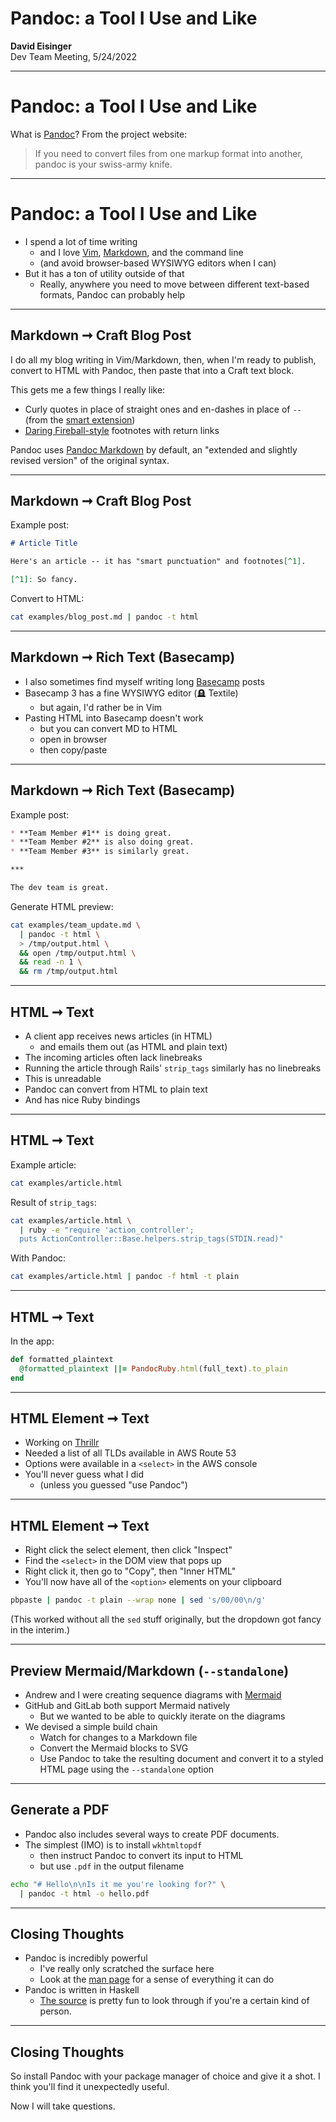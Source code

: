 # Pandoc: a Tool I Use and Like

**David Eisinger**  
Dev Team Meeting, 5/24/2022

---

# Pandoc: a Tool I Use and Like

What is [Pandoc][1]? From the project website:

> If you need to convert files from one markup format into another, pandoc is your swiss-army knife.

---

# Pandoc: a Tool I Use and Like

* I spend a lot of time writing
  * and I love [Vim][3], [Markdown][4], and the command line
  * (and avoid browser-based WYSIWYG editors when I can)
* But it has a ton of utility outside of that
  * Really, anywhere you need to move between different text-based formats, Pandoc can probably help

---

## Markdown ➞ Craft Blog Post

I do all my blog writing in Vim/Markdown, then, when I'm ready to publish, convert to HTML with Pandoc, then paste that into a Craft text block.

This gets me a few things I really like:

* Curly quotes in place of straight ones and en-dashes in place of `--` (from the [smart extension][9])
* [Daring Fireball-style][10] footnotes with return links

Pandoc uses [Pandoc Markdown][7] by default, an "extended and slightly revised version" of the original syntax.

---

## Markdown ➞ Craft Blog Post

Example post:

```markdown
# Article Title

Here's an article -- it has "smart punctuation" and footnotes[^1].

[^1]: So fancy.
```

Convert to HTML:

```bash
cat examples/blog_post.md | pandoc -t html
```

---

## Markdown ➞ Rich Text (Basecamp)

* I also sometimes find myself writing long [Basecamp][11] posts
* Basecamp 3 has a fine WYSIWYG editor (🪦 Textile)
  * but again, I'd rather be in Vim
* Pasting HTML into Basecamp doesn't work
  * but you can convert MD to HTML
  * open in browser
  * then copy/paste

---

## Markdown ➞ Rich Text (Basecamp)

Example post:

```markdown
* **Team Member #1** is doing great.
* **Team Member #2** is also doing great.
* **Team Member #3** is similarly great.

***

The dev team is great.
```

Generate HTML preview:

```bash
cat examples/team_update.md \
  | pandoc -t html \
  > /tmp/output.html \
  && open /tmp/output.html \
  && read -n 1 \
  && rm /tmp/output.html
```

---

## HTML ➞ Text

* A client app receives news articles (in HTML)
  * and emails them out (as HTML and plain text)
* The incoming articles often lack linebreaks
* Running the article through Rails' `strip_tags` similarly has no linebreaks
* This is unreadable
* Pandoc can convert from HTML to plain text
* And has nice Ruby bindings

---

## HTML ➞ Text

Example article:

```bash
cat examples/article.html
```

Result of `strip_tags`:

```bash
cat examples/article.html \
  | ruby -e "require 'action_controller';
  puts ActionController::Base.helpers.strip_tags(STDIN.read)"
```

With Pandoc:

```bash
cat examples/article.html | pandoc -f html -t plain
```

---

## HTML ➞ Text

In the app:

```ruby
def formatted_plaintext
  @formatted_plaintext ||= PandocRuby.html(full_text).to_plain
end
```

---

## HTML Element ➞ Text

* Working on [Thrillr][13]
* Needed a list of all TLDs available in AWS Route 53
* Options were available in a `<select>` in the AWS console
* You'll never guess what I did
  * (unless you guessed "use Pandoc")

---

## HTML Element ➞ Text

* Right click the select element, then click "Inspect"
* Find the `<select>` in the DOM view that pops up
* Right click it, then go to "Copy", then "Inner HTML"
* You'll now have all of the `<option>` elements on your clipboard

```bash
pbpaste | pandoc -t plain --wrap none | sed 's/00/00\n/g'
```

(This worked without all the `sed` stuff originally, but the dropdown got fancy in the interim.)

---

## Preview Mermaid/Markdown (`--standalone`)

* Andrew and I were creating sequence diagrams with [Mermaid][15]
* GitHub and GitLab both support Mermaid natively
  * But we wanted to be able to quickly iterate on the diagrams
* We devised a simple build chain
  * Watch for changes to a Markdown file
  * Convert the Mermaid blocks to SVG
  * Use Pandoc to take the resulting document and convert it to a styled HTML page using the `--standalone` option

---

## Generate a PDF

* Pandoc also includes several ways to create PDF documents.
* The simplest (IMO) is to install `wkhtmltopdf`
  * then instruct Pandoc to convert its input to HTML
  * but use `.pdf` in the output filename

```bash
echo "# Hello\n\nIs it me you're looking for?" \
  | pandoc -t html -o hello.pdf
```

---

## Closing Thoughts

* Pandoc is incredibly powerful
  * I've really only scratched the surface here
  * Look at the [man page][5] for a sense of everything it can do
* Pandoc is written in Haskell
  * [The source][8] is pretty fun to look through if you're a certain kind of person.

---

## Closing Thoughts

So install Pandoc with your package manager of choice and give it a shot. I think you'll find it unexpectedly useful.

Now I will take questions.

[1]: https://pandoc.org/
[2]: https://github.com/xwmx/pandoc-ruby
[3]: https://www.vim.org/
[4]: https://daringfireball.net/projects/markdown/
[5]: https://manpages.org/pandoc
[6]: https://craftcms.com/
[7]: https://garrettgman.github.io/rmarkdown/authoring_pandoc_markdown.html
[8]: https://github.com/jgm/pandoc/blob/master/src/Text/Pandoc/Readers/Markdown.hs
[9]: https://pandoc.org/MANUAL.html#extension-smart
[10]: https://daringfireball.net/2005/07/footnotes
[11]: https://basecamp.com/
[12]: https://apidock.com/rails/ActionView/Helpers/SanitizeHelper/strip_tags
[13]: https://www.viget.com/articles/plan-a-killer-party-with-thrillr/
[14]: https://www.viget.com/about/team/athomas/
[15]: https://mermaid-js.github.io/mermaid/#/
[16]: https://github.com/dce/mermaid-js-demo
[17]: #
[18]: https://github.com/dce/mermaid-js-demo/blob/main/bin/build#L7=
